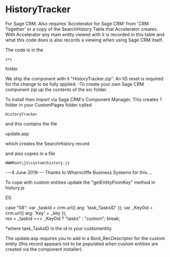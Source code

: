 # HistoryTracker
For Sage CRM. 
Also requires 'Accelerator for Sage CRM' from 'CRM Together' or a copy of the SearchHistory Table that Accelerator creates.
With Accelerator any main entity viewed with it is recorded in this table and what this code does is also records a viewing when using Sage CRM itself. 

The code is in the 

	src

folder.

We ship the component with it "HistoryTracker.zip". An IIS reset is required for the change to be fully applied. 
-To create your own Sage CRM component zip up the contents of the src folder. 

To install then import via Sage CRM's Component Manager. 
This creates 1 folder in your CustomPages folder called

	HistoryTracker
	
and this contains the file 
  
  update.asp

which creates the SearchHistory record  

and also copies in a file 

    WWWRoot\js\custom\history.js

---4 June 2019--- Thanks to Wharncliffe Business Systems for this....

To cope with custom entities update the "getEntityFromKey" method in history.js

EG

case "58":
  var _taskId = crm.url({ arg: 'task_TasksID' });
  var _Key0id = crm.url({ arg: 'Key' + _key });                           
  res = _taskId === _Key0id ? "tasks" : "custom";
  break;

*where task_TasksID is the id in your customentity

The update.asp requires you to add in a Bord_RecDescriptor for the custom entity (this record appears not to be populated when custom entities are created via the component installer).



